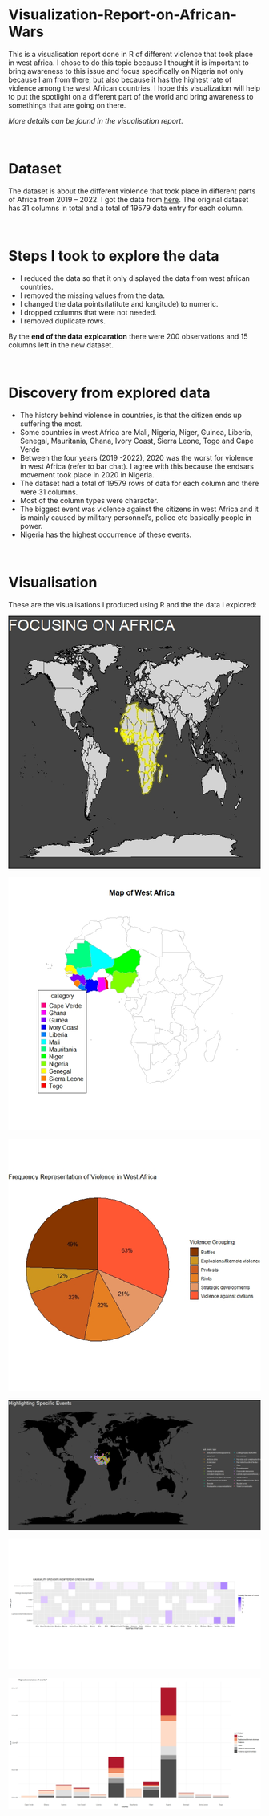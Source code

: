 # Visualization-Report-on-African-Wars
This is a visualisation report done in R of different violence that took place in west africa. I chose to do this topic because I thought it is important to bring awareness to this issue and focus specifically on Nigeria not only because I am from there, but also because it has the highest rate of violence among the west African countries. I hope this visualization will help to put the spotlight on a different part of the world and bring awareness to somethings that are going on there. 

<em>More details can be found in the visualisation report.</em>

<br>

# Dataset
The dataset is about the different violence that took place in different parts of Africa from 2019 – 2022. I got the data from [here](https://acleddata.com/data-export-tool/). The original dataset has 31 columns in total and a total of 19579 data entry for each column. 

<br>

# Steps I took to explore the data
- I reduced the data so that it only displayed the data from west african countries.
- I removed the missing values from the data.
- I changed the data points(latitute and longitude) to numeric.
- I dropped columns that were not needed.
- I removed duplicate rows.

By the **end of the data exploaration** there were 200 observations and 15 columns left in the new dataset.

<br>

# Discovery from explored data
- The history behind violence in countries, is that the citizen ends up suffering the most.
- Some countries in west Africa are Mali, Nigeria, Niger, Guinea, Liberia, Senegal, Mauritania, Ghana, Ivory Coast, Sierra Leone, Togo and Cape Verde 
- Between the four years (2019 -2022), 2020 was the worst for violence in west Africa (refer to bar chat). I agree with this because the endsars movement took place in 2020 in Nigeria.
- The dataset had a total of 19579 rows of data for each column and there were 31 columns.
- Most of the column types were character.
- The biggest event was violence against the citizens in west Africa and it is mainly caused by military personnel’s, police etc basically people in power.
- Nigeria has the highest occurrence of these events.

<br>

# Visualisation
These are the visualisations I produced using R and the the data i explored:

![Map of the world](https://github.com/erifejams/Visualization-Report-on-African-Wars/blob/main/Visualisations/MapOfWorld.jpeg)

![countries in west africa](https://github.com/erifejams/Visualization-Report-on-African-Wars/blob/main/Visualisations/AfricaMap.jpeg)

![An image](https://github.com/erifejams/Visualization-Report-on-African-Wars/blob/main/Visualisations/Pie%20chart.jpeg)

![An image](https://github.com/erifejams/Visualization-Report-on-African-Wars/blob/main/Visualisations/SubEventOnMap.jpeg)

![An image](https://github.com/erifejams/Visualization-Report-on-African-Wars/blob/main/Visualisations/HeatMapCasualitiesCities.jpeg)

![An image](https://github.com/erifejams/Visualization-Report-on-African-Wars/blob/main/Visualisations/BarChart.jpeg)



